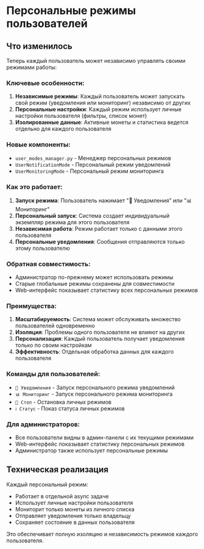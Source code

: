 
# Персональные режимы пользователей

## Что изменилось

Теперь каждый пользователь может независимо управлять своими режимами работы:

### Ключевые особенности:

1. **Независимые режимы**: Каждый пользователь может запускать свой режим (уведомления или мониторинг) независимо от других
2. **Персональные настройки**: Каждый режим использует личные настройки пользователя (фильтры, список монет)
3. **Изолированные данные**: Активные монеты и статистика ведется отдельно для каждого пользователя

### Новые компоненты:

- `user_modes_manager.py` - Менеджер персональных режимов
- `UserNotificationMode` - Персональный режим уведомлений
- `UserMonitoringMode` - Персональный режим мониторинга

### Как это работает:

1. **Запуск режима**: Пользователь нажимает "🔔 Уведомления" или "📊 Мониторинг"
2. **Персональный запуск**: Система создает индивидуальный экземпляр режима для этого пользователя
3. **Независимая работа**: Режим работает только с данными этого пользователя
4. **Персональные уведомления**: Сообщения отправляются только этому пользователю

### Обратная совместимость:

- Администратор по-прежнему может использовать режимы
- Старые глобальные режимы сохранены для совместимости
- Web-интерфейс показывает статистику всех персональных режимов

### Преимущества:

1. **Масштабируемость**: Система может обслуживать множество пользователей одновременно
2. **Изоляция**: Проблемы одного пользователя не влияют на других
3. **Персонализация**: Каждый пользователь получает уведомления только по своим настройкам
4. **Эффективность**: Отдельная обработка данных для каждого пользователя

### Команды для пользователей:

- `🔔 Уведомления` - Запуск персонального режима уведомлений
- `📊 Мониторинг` - Запуск персонального режима мониторинга  
- `🛑 Стоп` - Остановка личных режимов
- `ℹ Статус` - Показ статуса личных режимов

### Для администраторов:

- Все пользователи видны в админ-панели с их текущими режимами
- Web-интерфейс показывает статистику персональных режимов
- Администратор также использует персональные режимы

## Техническая реализация

Каждый персональный режим:
- Работает в отдельной async задаче
- Использует личные настройки пользователя
- Мониторит только монеты из личного списка
- Отправляет уведомления только владельцу
- Сохраняет состояние в данных пользователя

Это обеспечивает полную изоляцию и независимость режимов каждого пользователя.
